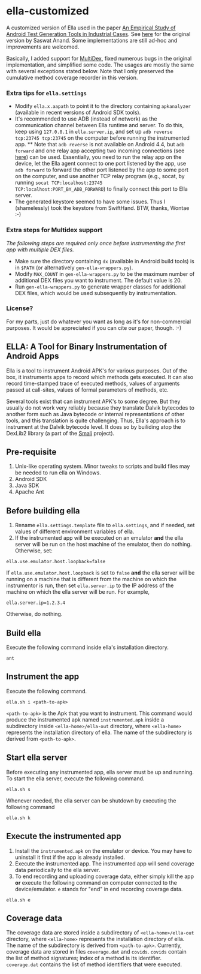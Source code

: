 # ella-customized

A customized version of Ella used in the paper [An Empirical Study of Android Test Generation Tools in Industrial Cases](https://dl.acm.org/citation.cfm?id=3240465). See [here](https://github.com/saswatanand/ella) for the original version by Saswat Anand. Some implementations are still ad-hoc and improvements are welcomed.

Basically, I added support for [MultiDex](https://developer.android.com/studio/build/multidex), fixed numerous bugs in the original implementation, and simplified some code. The usages are mostly the same with several exceptions stated below. Note that I only preserved the cumulative method coverage recorder in this version.

### Extra tips for `ella.settings`

* Modify `ella.x.aapath` to point it to the directory containing `apkanalyzer` (available in recent versions of Android SDK tools).
* It's recommended to use ADB (instead of network) as the communication channel between Ella runtime and server. To do this, keep using `127.0.0.1` in `ella.server.ip`, and set up `adb reverse tcp:23745 tcp:23745` on the computer before running the instrumented app.
** Note that `adb reverse` is not available on Android 4.4, but `adb forward` and one relay app accepting two incoming connections (see [here](https://github.com/ms1995/tcp-relay-android)) can be used. Essentially, you need to run the relay app on the device, let the Ella agent connect to one port listened by the app, use `adb forward` to forward the other port listened by the app to some port on the computer, and use another TCP relay program (e.g., socat, by running `socat TCP:localhost:23745 TCP:localhost:PORT_BY_ADB_FORWARD`) to finally connect this port to Ella server.
* The generated keystore seemed to have some issues. Thus I (shamelessly) took the keystore from SwiftHand. BTW, thanks, Wontae :-)

### Extra steps for Multidex support

*The following steps are required only once before instrumenting the first app with multiple DEX files.*

* Make sure the directory containing `dx` (available in Android build tools) is in `$PATH` (or alternatively `gen-ella-wrappers.py`).
* Modify `MAX_COUNT` in `gen-ella-wrappers.py` to be the maximum number of additional DEX files you want to instrument. The default value is 20.
* Run `gen-ella-wrappers.py` to generate wrapper classes for additional DEX files, which would be used subsequently by instrumentation.

### License?

For my parts, just do whatever you want as long as it's for non-commercial purposes. It would be appreciated if you can cite our paper, though. :-)

## ELLA: A Tool for Binary Instrumentation of Android Apps


Ella is a tool to instrument Android APK's for various purposes. Out of the box, it instruments
apps to record which methods gets executed. It can also record time-stamped trace of executed
methods, values of arguments passed at call-sites, values of formal parameters of methods, etc.

Several tools exist that can instrument APK's to some
degree. But they usually do not work very reliably because they
translate Dalvik bytecodes to another form such as Java bytecode or
internal representations of other tools, and this translation is quite
challenging.  Thus, Ella's approach is to instrument at the Dalvik
bytecode level. It does so by builiding atop the DexLib2 library (a part
of the [Smali](https://github.com/JesusFreke/smali) project).

## Pre-requisite
1. Unix-like operating system. Minor tweaks to scripts and build files may be needed to run ella on Windows.
2. Android SDK
3. Java SDK
4. Apache Ant

## Before building ella
1. Rename `ella.settings.template` file to `ella.settings`, and if needed, set values of different environment variables of ella.
2. If the instrumented app will be executed on an emulator **and** the ella server will be run on the host machine of the emulator, then do nothing. Otherwise, set:
```
ella.use.emulator.host.loopback=false
```
If `ella.use.emulator.host.loopback` is set to `false` **and** the ella server will be running on a machine that is different from the machine on which the instrumentor is run, then set `ella.server.ip` to the IP address of the machine on which the ella server will be run. For example,
```
ella.server.ip=1.2.3.4
```
Otherwise, do nothing.

## Build ella
Execute the following command inside ella's installation directory.
```
ant 
```

## Instrument the app
Execute the following command.
```
ella.sh i <path-to-apk>
```

`<path-to-apk>` is the Apk that you want to instrument. This command would produce the instrumented apk named `instrumented.apk` inside a subdirectory inside `<ella-home>/ella-out` directory, where `<ella-home>` represents the installation directory of ella. The name of the subdirectory is derived from `<path-to-apk>`.

## Start ella server
Before executing any instrumented app, ella server must be up and running. To start the ella server, execute the following command.
```
ella.sh s
```
Whenever needed, the ella server can be shutdown by executing the following command
```
ella.sh k
```
## Execute the instrumented app 
1. Install the `instrumented.apk` on the emulator or device. You may have to uninstall it first if the app is already installed.
2. Execute the instrumented app. The instrumented app will send coverage data periodically to the ella server.
3. To end recording and uploading coverage data, either simply kill the app **or** execute the following command on computer connected to the device/emulator. `e` stands for "end" in end recording coverage data.
```
ella.sh e
```

## Coverage data

The coverage data are stored inside a subdirectory of `<ella-home>/ella-out` directory, where `<ella-home>` represents the installation directory of ella. The name of the subdirectory is derived from `<path-to-apk>`. Currently, coverage data are stored in files `coverage.dat` and `covids`. `covids` contain the list of method signatures; index of a method is its identifier. `coverage.dat` contains the list of method identifiers that were executed.
